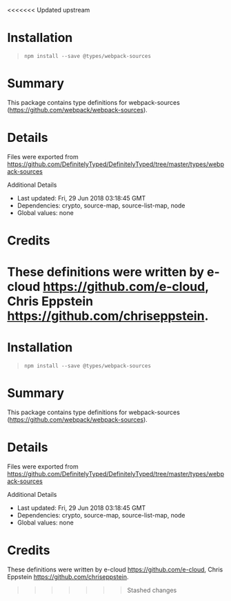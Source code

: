 <<<<<<< Updated upstream
# Installation
> `npm install --save @types/webpack-sources`

# Summary
This package contains type definitions for webpack-sources (https://github.com/webpack/webpack-sources).

# Details
Files were exported from https://github.com/DefinitelyTyped/DefinitelyTyped/tree/master/types/webpack-sources

Additional Details
 * Last updated: Fri, 29 Jun 2018 03:18:45 GMT
 * Dependencies: crypto, source-map, source-list-map, node
 * Global values: none

# Credits
These definitions were written by e-cloud <https://github.com/e-cloud>, Chris Eppstein <https://github.com/chriseppstein>.
=======
# Installation
> `npm install --save @types/webpack-sources`

# Summary
This package contains type definitions for webpack-sources (https://github.com/webpack/webpack-sources).

# Details
Files were exported from https://github.com/DefinitelyTyped/DefinitelyTyped/tree/master/types/webpack-sources

Additional Details
 * Last updated: Fri, 29 Jun 2018 03:18:45 GMT
 * Dependencies: crypto, source-map, source-list-map, node
 * Global values: none

# Credits
These definitions were written by e-cloud <https://github.com/e-cloud>, Chris Eppstein <https://github.com/chriseppstein>.
>>>>>>> Stashed changes
